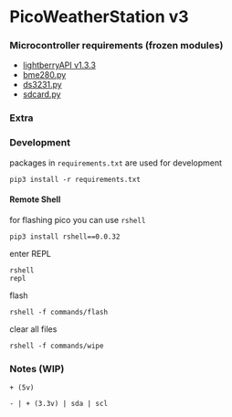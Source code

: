 # PicoWeatherStation v3

### Microcontroller requirements (frozen modules)

- [lightberryAPI v1.3.3](https://github.com/zNitche/lightberryAPI/releases/tag/v1.3.3)
- [bme280.py](https://github.com/zNitche/pico-bme280/blob/master/bme280.py)
- [ds3231.py](https://github.com/zNitche/pico-rtc-ds3231/blob/master/ds3231.py)
- [sdcard.py](https://github.com/micropython/micropython-lib/blob/v1.22.2/micropython/drivers/storage/sdcard/sdcard.py)

### Extra

### Development
packages in `requirements.txt` are used for development

```
pip3 install -r requirements.txt
```

#### Remote Shell
for flashing pico you can use `rshell`
```
pip3 install rshell==0.0.32
```

enter REPL
```
rshell 
repl
```

flash
```
rshell -f commands/flash
```

clear all files
```
rshell -f commands/wipe
```


### Notes (WIP)

```
+ (5v)

- | + (3.3v) | sda | scl
```
